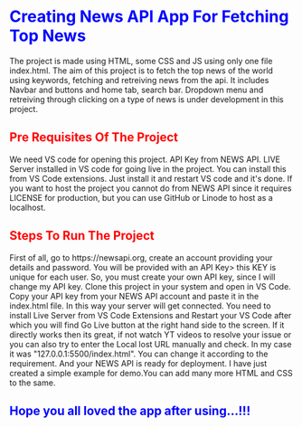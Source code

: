 <h1 style="color:blue;">Creating News API App For Fetching Top News</h1>
<p> The project is made using HTML, some CSS and JS using only one file index.html. The aim of this project is to fetch the top news of the world using keywords, fetching and retreiving news from the api.
It includes Navbar and buttons and home tab, search bar. Dropdown menu and retreiving through clicking on a type of news is under development in this project.</p>

<h2 style="color:red;"> Pre Requisites Of The Project</h2>
<p> We need VS code for opening this project.
API Key from NEWS API.
LIVE Server installed in VS code for going live in the project. You can install this from VS Code extensions. Just install it and restart VS code and it's done.
If you want to host the project you cannot do from NEWS API since it requires LICENSE for production, but you can use GitHub or Linode to host as a localhost.</p>

<h2 style="color:red;">Steps To Run The Project </h2>
<p>First of all, go to https://newsapi.org, create an account providing your details and password. You will be provided with an API Key> this KEY is unique for each user. So, you must create 
your own API key, since I will change my API key.
Clone this project in your system and open in VS Code.
Copy your API key from your NEWS API account and paste it in the index.html file. In this way your server will get connected.
You need to install Live Server from VS Code Extensions and Restart your VS Code after which you will find Go Live button at the right hand side to the screen.
If it directly works then its great, if not watch YT videos to resolve your issue or you can also try to enter the Local lost URL manually and check. 
In my case it was "127.0.0.1:5500/index.html". You can change it according to the requirement.
And your NEWS API is ready for deployment.
I have just created a simple example for demo.You can add many more HTML and CSS to the same.
</p>

<h2 style="color:blue;">Hope you all loved the app after using...!!!</h2>
